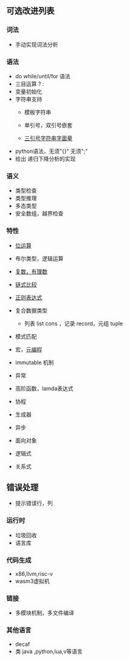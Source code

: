 ## 可选改进列表

### 词法
- 手动实现词法分析

### 语法

- do while/until/for 语法
- 三目运算  ? :
- 变量初始化
- 字符串支持
  - 模板字符串
  - 单引号，双引号嵌套
  
  - [三引号字符串字面量](https://cn.julialang.org/JuliaZH.jl/latest/manual/strings/#三引号字符串字面量)
- python语法，无须"{}" 无须";"
- 给出 递归下降分析的实现

### 语义
- 类型检查
- 类型推理
- 多态类型
- 安全数组，越界检查

### 特性
- [位运算](https://cn.julialang.org/JuliaZH.jl/latest/manual/mathematical-operations/#位运算符)
- 布尔类型，逻辑运算
- [复数，有理数](https://cn.julialang.org/JuliaZH.jl/latest/manual/complex-and-rational-numbers/)
- [链式比较](https://cn.julialang.org/JuliaZH.jl/latest/manual/mathematical-operations/#链式比较)
- [正则表达式](https://cn.julialang.org/JuliaZH.jl/latest/manual/strings/#正则表达式)
- 复合数据类型
  
  - 列表 list cons ，记录 record，元组 tuple
- 模式匹配
- 宏，[元编程](https://cn.julialang.org/JuliaZH.jl/latest/manual/metaprogramming/)
- immutable 机制
- 异常
- 高阶函数，lamda表达式
- 协程
- 生成器
- 异步
- 面向对象
- 逻辑式
- 关系式

## 错误处理
- 提示错误行，列

### 运行时
- 垃圾回收
- 语言库

### 代码生成
- x86,llvm,risc-v
- wasm3虚拟机

### 链接
- 多模块机制，多文件编译

### 其他语言
- decaf
- 类 java ,python,lua,v等语言
